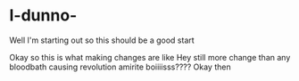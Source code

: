 # I-dunno-
Well I'm starting out so this should be a good start 

Okay so this is what making changes are like
Hey still more change than any bloodbath causing revolution amirite boiiiisss????
Okay then 
